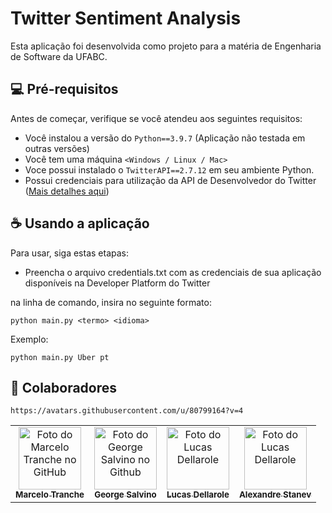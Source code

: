 # Twitter Sentiment Analysis

Esta aplicação foi desenvolvida como projeto para a matéria de Engenharia de Software da UFABC.

## 💻 Pré-requisitos

Antes de começar, verifique se você atendeu aos seguintes requisitos:

* Você instalou a versão do `Python==3.9.7` (Aplicação não testada em outras versões)
* Você tem uma máquina `<Windows / Linux / Mac>`
* Voce possui instalado o `TwitterAPI==2.7.12` em seu ambiente Python.
* Possui credenciais para utilização da API de Desenvolvedor do Twitter (<a href="https://developer.twitter.com/en/docs/apps/overview">Mais detalhes aqui</a>)


## ☕ Usando a aplicação

Para usar, siga estas etapas:

* Preencha o arquivo credentials.txt com as credenciais de sua aplicação disponíveis na Developer Platform do Twitter

na linha de comando, insira no seguinte formato:
```
python main.py <termo> <idioma>
```

Exemplo:
```
python main.py Uber pt
```

## 🤝 Colaboradores

<table>
  <tr>
    <td align="center">
      <a href="#">
        <img src="https://avatars.githubusercontent.com/u/37808308?v=4" width="100px;" alt="Foto do Marcelo Tranche no GitHub"/><br>
        <sub>
          <b>Marcelo Tranche</b>
        </sub>
      </a>
    </td>
    <td align="center">
      <a href="#">
        <img src="https://avatars.githubusercontent.com/u/97523377?v=4" width="100px;" alt="Foto do George Salvino no Github"/><br>
        <sub>
          <b>George Salvino</b>
        </sub>
      </a>
    </td>
    <td align="center">
      <a href="#">
        <img src="https://avatars.githubusercontent.com/u/102434211?v=4" width="100px;" alt="Foto do Lucas Dellarole"/><br>
        <sub>
          <b>Lucas Dellarole</b>
        </sub>
      </a>
    </td>
    </td>
    <td align="center">
      <a href="#">
        <img src="https://avatars.githubusercontent.com/u/80799164?v=4" width="100px;" alt="Foto do Lucas Dellarole"/><br>
        <sub>
          <b>Alexandre Stanev</b>
        </sub>
      </a>
    </td>
    </td>
    

    https://avatars.githubusercontent.com/u/80799164?v=4
  </tr>
</table>